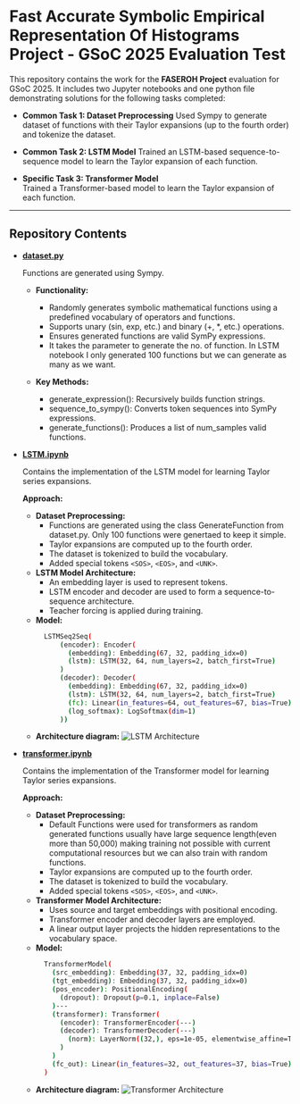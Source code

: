 # Fast Accurate Symbolic Empirical Representation Of Histograms Project - GSoC 2025 Evaluation Test

This repository contains the work for the **FASEROH Project** evaluation for GSoC 2025. It includes two Jupyter notebooks and one python file demonstrating solutions for the following tasks completed:

- **Common Task 1: Dataset Preprocessing** 
  Used Sympy to generate dataset of functions with their Taylor expansions (up to the fourth order) and tokenize the dataset.

- **Common Task 2: LSTM Model** 
  Trained an LSTM-based sequence-to-sequence model to learn the Taylor expansion of each function.

- **Specific Task 3: Transformer Model**  
  Trained a Transformer-based model to learn the Taylor expansion of each function.

---

## Repository Contents

- **[dataset.py](https://github.com/ShubhamChauhan22222/FASEROH_test/blob/main/dataset.py)**
  
  Functions are generated using Sympy.
  - **Functionality:**  
    - Randomly generates symbolic mathematical functions using a predefined vocabulary of operators and functions.
    - Supports unary (sin, exp, etc.) and binary (+, *, etc.) operations.
    - Ensures generated functions are valid SymPy expressions.
    - It takes the parameter to generate the no. of function. In LSTM notebook I only generated 100 functions but we can generate as many as we want.
  
  - **Key Methods:**  
    - generate_expression(): Recursively builds function strings.
    - sequence_to_sympy(): Converts token sequences into SymPy expressions.
    - generate_functions(): Produces a list of num_samples valid functions.
  
- **[LSTM.ipynb](https://github.com/ShubhamChauhan22222/FASEROH_test/blob/main/LSTM.ipynb)**
  
  Contains the implementation of the LSTM model for learning Taylor series expansions.
  
  **Approach:**  
  - **Dataset Preprocessing:**
    - Functions are generated using the class GenerateFunction from dataset.py. Only 100 functions were genertaed to keep it simple.
    - Taylor expansions are computed up to the fourth order.
    - The dataset is tokenized to build the vocabulary.
    - Added special tokens `<SOS>`, `<EOS>`, and `<UNK>`.
  - **LSTM Model Architecture:**  
    - An embedding layer is used to represent tokens.
    - LSTM encoder and decoder are used to form a sequence-to-sequence architecture.
    - Teacher forcing is applied during training.
  - **Model:**
    ```bash
      LSTMSeq2Seq(
          (encoder): Encoder(
            (embedding): Embedding(67, 32, padding_idx=0)
            (lstm): LSTM(32, 64, num_layers=2, batch_first=True)
          )
          (decoder): Decoder(
            (embedding): Embedding(67, 32, padding_idx=0)
            (lstm): LSTM(32, 64, num_layers=2, batch_first=True)
            (fc): Linear(in_features=64, out_features=67, bias=True)
            (log_softmax): LogSoftmax(dim=1)
          ))
  
  - **Architecture diagram:**
     ![LSTM Architecture](https://i.imgur.com/atonrRY.png) 

- **[transformer.ipynb](https://github.com/ShubhamChauhan22222/FASEROH_test/blob/main/transformer.ipynb)**
  
  Contains the implementation of the Transformer model for learning Taylor series expansions.
  
  **Approach:**  
  - **Dataset Preprocessing:**
    - Default Functions were used for transformers as random generated functions usually have large sequence length(even more than 50,000) making training not possible with         current computational resources but we can also train with random functions.
    - Taylor expansions are computed up to the fourth order.
    - The dataset is tokenized to build the vocabulary.
    - Added special tokens `<SOS>`, `<EOS>`, and `<UNK>`.
  - **Transformer Model Architecture:**  
    - Uses source and target embeddings with positional encoding.
    - Transformer encoder and decoder layers are employed.
    - A linear output layer projects the hidden representations to the vocabulary space.
  - **Model:**
    ```bash
      TransformerModel(
        (src_embedding): Embedding(37, 32, padding_idx=0)
        (tgt_embedding): Embedding(37, 32, padding_idx=0)
        (pos_encoder): PositionalEncoding(
          (dropout): Dropout(p=0.1, inplace=False)
        )---
        (transformer): Transformer(
          (encoder): TransformerEncoder(---)
          (decoder): TransformerDecoder(---)
            (norm): LayerNorm((32,), eps=1e-05, elementwise_affine=True)
          )
        )
        (fc_out): Linear(in_features=32, out_features=37, bias=True)
      )
  
  - **Architecture diagram:**
    ![Transformer Architecture](https://i.imgur.com/j8GN4wK.png)  

